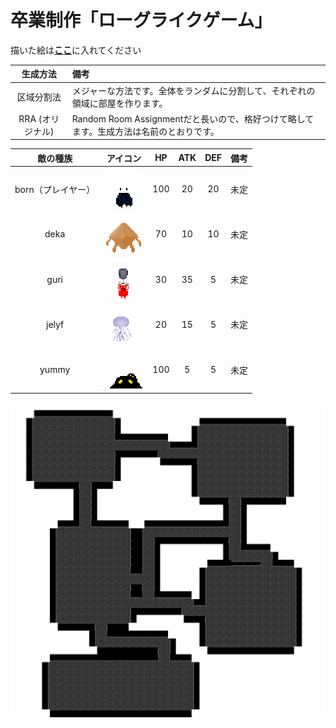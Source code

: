 # 卒業制作「ローグライクゲーム」

描いた絵は[**ここ**](/assets)に入れてください

|生成方法|備考|
|:--:|:--|
|区域分割法|メジャーな方法です。全体をランダムに分割して、それぞれの領域に部屋を作ります。|
|RRA  (オリジナル)|Random Room Assignmentだと長いので、格好つけて略してます。生成方法は名前のとおりです。|

|敵の種族|アイコン|HP|ATK|DEF|備考|
|:--:|:--:|:--:|:--:|:--:|:--|
|born（プレイヤー）|![born](sample/born.png)|100|20|20|未定|
|deka |![deka](sample/deka.png)  | 70|10|10|未定|
|guri |![guri](sample/guri.png)  | 30|35| 5|未定|
|jelyf|![jelyf](sample/jelyf.png)| 20|15| 5|未定|
|yummy|![yummy](sample/yummy.png)|100| 5| 5|未定|

![参考画像](sample/sample.png)
